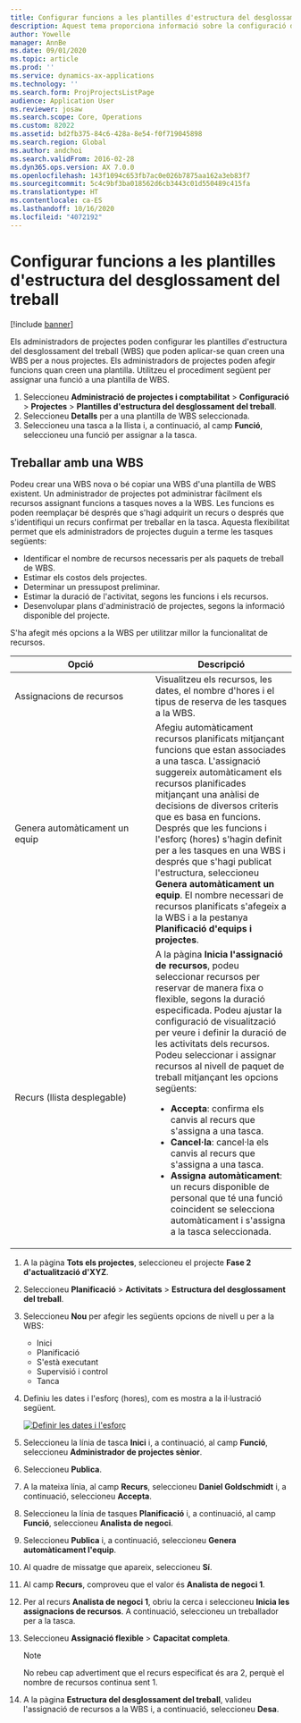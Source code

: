 ```yaml
---
title: Configurar funcions a les plantilles d'estructura del desglossament del treball
description: Aquest tema proporciona informació sobre la configuració de la informació de les funcions a les plantilles d'estructura del desglossament del treball.
author: Yowelle
manager: AnnBe
ms.date: 09/01/2020
ms.topic: article
ms.prod: ''
ms.service: dynamics-ax-applications
ms.technology: ''
ms.search.form: ProjProjectsListPage
audience: Application User
ms.reviewer: josaw
ms.search.scope: Core, Operations
ms.custom: 82022
ms.assetid: bd2fb375-84c6-428a-8e54-f0f719045898
ms.search.region: Global
ms.author: andchoi
ms.search.validFrom: 2016-02-28
ms.dyn365.ops.version: AX 7.0.0
ms.openlocfilehash: 143f1094c653fb7ac0e026b7875aa162a3eb83f7
ms.sourcegitcommit: 5c4c9bf3ba018562d6cb3443c01d550489c415fa
ms.translationtype: HT
ms.contentlocale: ca-ES
ms.lasthandoff: 10/16/2020
ms.locfileid: "4072192"
---
```

# <a name="set-up-roles-on-work-breakdown-structure-templates"></a>Configurar funcions a les plantilles d'estructura del desglossament del treball

[!include [banner](../includes/banner.md)]

Els administradors de projectes poden configurar les plantilles d'estructura del desglossament del treball (WBS) que poden aplicar-se quan creen una WBS per a nous projectes. Els administradors de projectes poden afegir funcions quan creen una plantilla. Utilitzeu el procediment següent per assignar una funció a una plantilla de WBS.

1. Seleccioneu **Administració de projectes i comptabilitat** > **Configuració** > **Projectes**  > **Plantilles d'estructura del desglossament del treball**.
2. Seleccioneu **Detalls** per a una plantilla de WBS seleccionada.
3. Seleccioneu una tasca a la llista i, a continuació, al camp **Funció**, seleccioneu una funció per assignar a la tasca.

## <a name="work-with-a-wbs"></a>Treballar amb una WBS

Podeu crear una WBS nova o bé copiar una WBS d'una plantilla de WBS existent. Un administrador de projectes pot administrar fàcilment els recursos assignant funcions a tasques noves a la WBS. Les funcions es poden reemplaçar bé després que s'hagi adquirit un recurs o després que s'identifiqui un recurs confirmat per treballar en la tasca. Aquesta flexibilitat permet que els administradors de projectes duguin a terme les tasques següents:

- Identificar el nombre de recursos necessaris per als paquets de treball de WBS.
- Estimar els costos dels projectes.
- Determinar un pressupost preliminar.
- Estimar la duració de l'activitat, segons les funcions i els recursos.
- Desenvolupar plans d'administració de projectes, segons la informació disponible del projecte.

S'ha afegit més opcions a la WBS per utilitzar millor la funcionalitat de recursos.

<table>
<colgroup>
<col width="50%" />
<col width="50%" />
</colgroup>
<thead>
<tr class="header">
<th>Opció</th>
<th>Descripció</th>
</tr>
</thead>
<tbody>
<tr class="odd">
<td>Assignacions de recursos</td>
<td>Visualitzeu els recursos, les dates, el nombre d'hores i el tipus de reserva de les tasques a la WBS.</td>
</tr>
<tr class="even">
<td>Genera automàticament un equip</td>
<td>Afegiu automàticament recursos planificats mitjançant funcions que estan associades a una tasca. L'assignació suggereix automàticament els recursos planificades mitjançant una anàlisi de decisions de diversos criteris que es basa en funcions. Després que les funcions i l'esforç (hores) s'hagin definit per a les tasques en una WBS i després que s'hagi publicat l'estructura, seleccioneu <strong>Genera automàticament un equip</strong>. El nombre necessari de recursos planificats s'afegeix a la WBS i a la pestanya <strong>Planificació d'equips i projectes</strong>.</td>
</tr>
<tr class="odd">
<td>Recurs (llista desplegable)</td>
<td>A la pàgina <strong>Inicia l'assignació de recursos</strong>, podeu seleccionar recursos per reservar de manera fixa o flexible, segons la duració especificada. Podeu ajustar la configuració de visualització per veure i definir la duració de les activitats dels recursos. Podeu seleccionar i assignar recursos al nivell de paquet de treball mitjançant les opcions següents:
<ul>
<li><strong>Accepta</strong>: confirma els canvis al recurs que s'assigna a una tasca.</li>
<li><strong>Cancel·la</strong>: cancel·la els canvis al recurs que s'assigna a una tasca.</li>
<li><strong>Assigna automàticament</strong>: un recurs disponible de personal que té una funció coincident se selecciona automàticament i s'assigna a la tasca seleccionada.</li>
</ul></td>
</tr>
</tbody>
</table>

1. A la pàgina **Tots els projectes**, seleccioneu el projecte **Fase 2 d'actualització d'XYZ**.
2. Seleccioneu **Planificació** > **Activitats** > **Estructura del desglossament del treball**.
3. Seleccioneu **Nou** per afegir les següents opcions de nivell u per a la WBS:

    - Inici
    - Planificació
    - S'està executant
    - Supervisió i control
    - Tanca 

4. Definiu les dates i l'esforç (hores), com es mostra a la il·lustració següent.

    [![Definir les dates i l'esforç](./media/projectresourcing10.jpg)](./media/projectresourcing10.jpg)

5. Seleccioneu la línia de tasca **Inici** i, a continuació, al camp **Funció**, seleccioneu **Administrador de projectes sènior**.
6. Seleccioneu **Publica**.
7. A la mateixa línia, al camp **Recurs**, seleccioneu **Daniel Goldschmidt** i, a continuació, seleccioneu **Accepta**.
8. Seleccioneu la línia de tasques **Planificació** i, a continuació, al camp **Funció**, seleccioneu **Analista de negoci**.
9. Seleccioneu **Publica** i, a continuació, seleccioneu **Genera automàticament l'equip**.
10. Al quadre de missatge que apareix, seleccioneu **Sí**.
11. Al camp **Recurs**, comproveu que el valor és **Analista de negoci 1**.
12. Per al recurs **Analista de negoci 1**, obriu la cerca i seleccioneu **Inicia les assignacions de recursos**. A continuació, seleccioneu un treballador per a la tasca.
13. Seleccioneu **Assignació flexible** &gt; **Capacitat completa**.

    > [!NOTE] 
    > No rebeu cap advertiment que el recurs especificat és ara 2, perquè el nombre de recursos continua sent 1.

14. A la pàgina **Estructura del desglossament del treball**, valideu l'assignació de recursos a la WBS i, a continuació, seleccioneu **Desa**.
